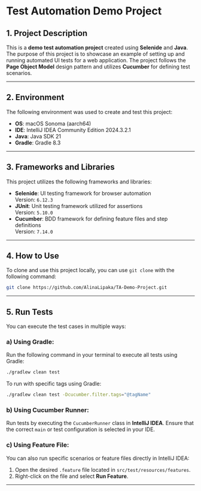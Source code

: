 # Test Automation Demo Project

## 1. Project Description
This is a **demo test automation project** created using **Selenide** and **Java**. The purpose of this project is to showcase an example of setting up and running automated UI tests for a web application. The project follows the **Page Object Model** design pattern and utilizes **Cucumber** for defining test scenarios.

---

## 2. Environment
The following environment was used to create and test this project:
- **OS**: macOS Sonoma (aarch64)
- **IDE**: IntelliJ IDEA Community Edition 2024.3.2.1
- **Java**: Java SDK 21
- **Gradle**: Gradle 8.3

---

## 3. Frameworks and Libraries
This project utilizes the following frameworks and libraries:
- **Selenide**: UI testing framework for browser automation  
  Version: `6.12.3`
- **JUnit**: Unit testing framework utilized for assertions  
  Version: `5.10.0`
- **Cucumber**: BDD framework for defining feature files and step definitions  
  Version: `7.14.0`

---

## 4. How to Use
To clone and use this project locally, you can use `git clone` with the following command:

```bash
git clone https://github.com/AlinaLipaka/TA-Demo-Project.git
```

---

## 5. Run Tests

You can execute the test cases in multiple ways:

### a) Using Gradle:
Run the following command in your terminal to execute all tests using Gradle:
```bash
./gradlew clean test
```

To run with specific tags using Gradle:
```bash
./gradlew clean test -Dcucumber.filter.tags="@tagName"
```

### b) Using Cucumber Runner:
Run tests by executing the `CucumberRunner` class in **IntelliJ IDEA**. Ensure that the correct `main` or test configuration is selected in your IDE.

### c) Using Feature File:
You can also run specific scenarios or feature files directly in IntelliJ IDEA:
1. Open the desired `.feature` file located in `src/test/resources/features`.
2. Right-click on the file and select **Run Feature**.

---
